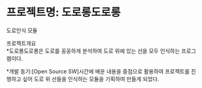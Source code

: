 
프로젝트명: 도로롱도로롱
======================
도로인식 모듈

프로젝트개요</br>
*도로롱도로롱은 도로를 꽁꽁하게 분석하여 도로 위에 있는 선을 모두 인식하는 프로그램이다.

*개발 동기:[Open Source SW]시간에 배운 내용을 중점으로 활용하여 프로젝트를 진행하고 싶어 도로 위 선들을 인식하는 모듈을 기획하여 만들게 되었다.

